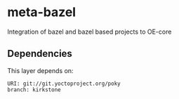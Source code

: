 # meta-bazel

Integration of bazel and bazel based projects to OE-core

## Dependencies

This layer depends on:

    URI: git://git.yoctoproject.org/poky
    branch: kirkstone